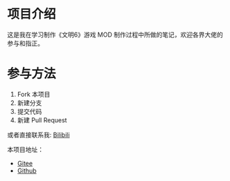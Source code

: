 
# 项目介绍
这是我在学习制作《文明6》游戏 MOD 制作过程中所做的笔记，欢迎各界大佬的参与和指正。

# 参与方法
1. Fork 本项目
2. 新建分支
3. 提交代码
4. 新建 Pull Request

或者直接联系我:
[Bilibili](https://space.bilibili.com/28399130)


本项目地址：
- [Gitee](https://gitee.com/Hemmelfort/Civ6ModdingNotes)
- [Github](https://github.com/Hemmelfort/Civ6ModdingNotes)